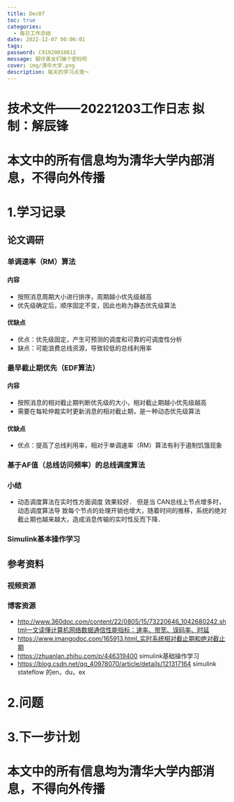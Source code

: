 ```yaml
---
title: Dec07
toc: true
categories:
  - 每日工作总结
date: 2022-12-07 00:06:01
tags:
password: C91920010812
message: 靓仔美女们输个密码呗
cover: img/清华大学.png
description: 每天的学习点滴～
---
```

# 技术文件——20221203工作日志			拟制：解辰锋

# 本文中的所有信息均为清华大学内部消息，不得向外传播

# 1.学习记录

## 论文调研

### 单调速率（RM）算法

#### 内容

+ 按照消息周期大小进行排序，周期越小优先级越高
+ 优先级确定后，顺序固定不变，因此也称为静态优先级算法

#### 优缺点

+ 优点：优先级固定，产生可预测的调度和可靠的可调度性分析
+ 缺点：可能浪费总线资源，导致较低的总线利用率

### 最早截止期优先（EDF算法）

#### 内容

+ 按照消息的相对截止期判断优先级的大小，相对截止期越小优先级越高
+ 需要在每轮仲裁实时更新消息的相对截止期，是一种动态优先级算法

#### 优缺点

+ 优点：提高了总线利用率，相对于单调速率（RM）算法有利于遏制饥饿现象

### 基于AF值（总线访问频率）的总线调度算法

### 小结

+ 动态调度算法在实时性方面调度 效果较好． 但是当 CAN总线上节点增多时，动态调度算法导 致每个节点的处理开销也增大，随着时间的推移，系统的绝对 截止期也越来越大，造成消息传输的实时性反而下降．

### Simulink基本操作学习

## 参考资料

### 视频资源

### 博客资源

+ http://www.360doc.com/content/22/0805/15/73220646_1042680242.shtml一文读懂计算机网络数据通信性能指标：速率、带宽、误码率、时延
+ https://www.imangodoc.com/165913.html_实时系统相对截止期和绝对截止期
+ https://zhuanlan.zhihu.com/p/446319400 simulink基础操作学习
+ https://blog.csdn.net/qq_40978070/article/details/121317164 simulink stateflow 的en，du，ex

# 2.问题

# 3.下一步计划

# 本文中的所有信息均为清华大学内部消息，不得向外传播
